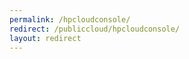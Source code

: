 ```yaml
---
permalink: /hpcloudconsole/
redirect: /publiccloud/hpcloudconsole/
layout: redirect
---
```

<!--PUBLISHED-->


<!--
Instructions:
permalink = The deprecated URL that you want to redirect to a new URL.
redirect  = The new URL.
Give your file the same name as the file that you are redirecting to.

Change UNDER REVISION as appropriate for your situation.

Remove the "publish:false" line from the header--it's only here to prevent this example from being built.
-->

